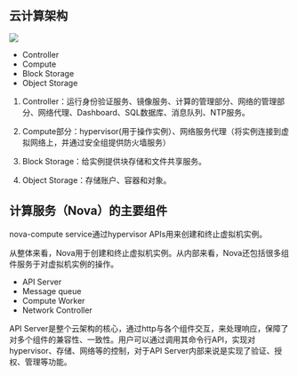## 云计算架构

![](http://ww1.sinaimg.cn/large/005N2p5vly1fv10c9e2puj30ju0hi40n.jpg)


- Controller
- Compute
- Block Storage
- Object Storage

1. Controller：运行身份验证服务、镜像服务、计算的管理部分、网络的管理部分、网络代理、Dashboard、SQL数据库、消息队列、NTP服务。

2. Compute部分：hypervisor(用于操作实例）、网络服务代理（将实例连接到虚拟网络上，并通过安全组提供防火墙服务）

3. Block Storage：给实例提供块存储和文件共享服务。

4. Object Storage：存储账户、容器和对象。






## 计算服务（Nova）的主要组件

nova-compute service通过hypervisor APIs用来创建和终止虚拟机实例。

从整体来看，Nova用于创建和终止虚拟机实例。从内部来看，Nova还包括很多组件服务于对虚拟机实例的操作。

- API Server
- Message queue
- Compute Worker
- Network Controller


API Server是整个云架构的核心，通过http与各个组件交互，来处理响应，保障了对多个组件的兼容性、一致性。用户可以通过调用其命令行API，实现对hypervisor、存储、网络等的控制，对于API Server内部来说是实现了验证、授权、管理等功能。





































